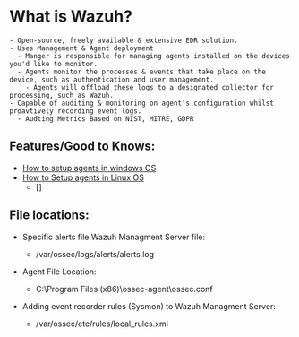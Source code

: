 # What is Wazuh?

    - Open-source, freely available & extensive EDR solution.
    - Uses Management & Agent deployment
      - Manger is responsible for managing agents installed on the devices you'd like to monitor.
      - Agents monitor the processes & events that take place on the device, such as authentication and user management. 
        - Agents will offload these logs to a designated collector for processing, such as Wazuh.
    - Capable of auditing & monitoring on agent's configuration whilst proavtively recording event logs.
      - Audting Metrics Based on NIST, MITRE, GDPR

## Features/Good to Knows:

- [How to setup agents in windows OS](.//Wazuh/agentsyswin.md)
- [How to Setup agents in Linux OS](.//Wazuh/agentlinux.md)
    - []

## File locations: 

- Specific alerts file Wazuh Managment Server file: 
  - /var/ossec/logs/alerts/alerts.log

- Agent File Location:
  - C:\Program Files (x86)\ossec-agent\ossec.conf

- Adding event recorder rules (Sysmon) to Wazuh Managment Server:
  - /var/ossec/etc/rules/local_rules.xml